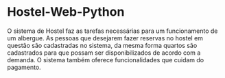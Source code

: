 # Hostel-Web-Python
O sistema de Hostel faz as tarefas necessárias para um funcionamento de um albergue. As pessoas que desejarem fazer reservas no hostel em questão são cadastradas no sistema, da mesma forma quartos são cadastrados para que possam ser disponibilizados de acordo com a demanda. O sistema também oferece funcionalidades que cuidam do pagamento.
